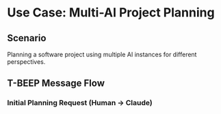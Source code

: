 # Use Case: Multi-AI Project Planning

## Scenario
Planning a software project using multiple AI instances for different perspectives.

## T-BEEP Message Flow

### Initial Planning Request (Human → Claude)
